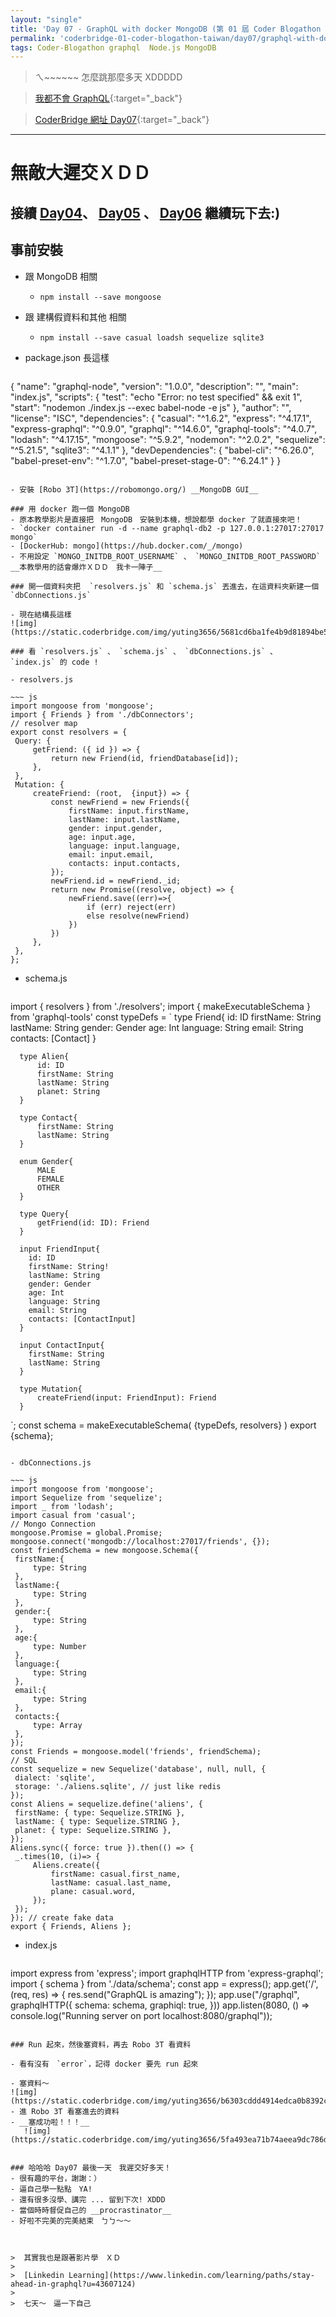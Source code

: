 ```yaml
---
layout: "single"
title: 'Day 07 - GraphQL with docker MongoDB (第 01 屆 Coder Blogathon Taiwan)'
permalink: 'coderbridge-01-coder-blogathon-taiwan/day07/graphql-with-docker-mongoDB'
tags: Coder-Blogathon graphql  Node.js MongoDB
---
```


> ㄟ~~~~~~ 怎麼跳那麼多天 XDDDDD

> [我都不會 GraphQL](https://www.coderbridge.com/series/6f23d5d27f5b4e20bedbef1feff4d66e){:target="_back"}

> [CoderBridge 網址 Day07](https://www.coderbridge.com/@yuting3656/652d22d9db4d46449db740b3cb39e8b7){:target="_back"}

---

# 無敵大遲交ＸＤＤ

## 接續 [Day04](https://www.coderbridge.com/@yuting3656/e45775a7fdb8458885f7f79177b25994)、 [Day05](https://www.coderbridge.com/@yuting3656/fae5a1d8de2d4dd6a05a09269d0ec71f) 、 [Day06](https://www.coderbridge.com/@yuting3656/c4b9df05dca94024950ba2462e2bd1d0) 繼續玩下去:)


## 事前安裝

- 跟 MongoDB 相關
   - `npm install --save mongoose`

- 跟 建構假資料和其他 相關
   - `npm install --save casual loadsh sequelize sqlite3`

- package.json 長這樣

   ~~~ json
{
  "name": "graphql-node",
  "version": "1.0.0",
  "description": "",
  "main": "index.js",
  "scripts": {
    "test": "echo \"Error: no test specified\" && exit 1",
    "start": "nodemon ./index.js --exec babel-node -e js"
  },
  "author": "",
  "license": "ISC",
  "dependencies": {
    "casual": "^1.6.2",
    "express": "^4.17.1",
    "express-graphql": "^0.9.0",
    "graphql": "^14.6.0",
    "graphql-tools": "^4.0.7",
    "lodash": "^4.17.15",
    "mongoose": "^5.9.2",
    "nodemon": "^2.0.2",
    "sequelize": "^5.21.5",
    "sqlite3": "^4.1.1"
  },
  "devDependencies": {
    "babel-cli": "^6.26.0",
    "babel-preset-env": "^1.7.0",
    "babel-preset-stage-0": "^6.24.1"
  }
}
   ~~~

- 安裝 [Robo 3T](https://robomongo.org/) __MongoDB GUI__

### 用 docker 跑一個 MongoDB
- 原本教學影片是直接把　MongoDB　安裝到本機，想說都學 docker 了就直接來吧！
   - `docker container run -d --name graphql-db2 -p 127.0.0.1:27017:27017  mongo`
   - [DockerHub: mongo](https://hub.docker.com/_/mongo)
   - 不用設定 `MONGO_INITDB_ROOT_USERNAME` 、 `MONGO_INITDB_ROOT_PASSWORD` __本教學用的話會爆炸ＸＤＤ　我卡一陣子__

### 開一個資料夾把  `resolvers.js` 和 `schema.js` 丟進去，在這資料夾新建一個 `dbConnections.js`

- 現在結構長這樣
![img](https://static.coderbridge.com/img/yuting3656/5681cd6ba1fe4b9d81894be59690af01.jpg)

### 看 `resolvers.js` 、 `schema.js` 、 `dbConnections.js` 、 `index.js` 的 code !

- resolvers.js

   ~~~ js
import mongoose from 'mongoose';
import { Friends } from './dbConnectors';
// resolver map
export const resolvers = {
    Query: {
        getFriend: ({ id }) => {
            return new Friend(id, friendDatabase[id]);
        },
    },
    Mutation: {
        createFriend: (root,  {input}) => {
            const newFriend = new Friends({
                firstName: input.firstName,
                lastName: input.lastName,
                gender: input.gender,
                age: input.age,
                language: input.language,
                email: input.email,
                contacts: input.contacts,
            });
            newFriend.id = newFriend._id;
            return new Promise((resolve, object) => {
                newFriend.save((err)=>{
                    if (err) reject(err)
                    else resolve(newFriend)
                })
            })
        },
    },
};
   ~~~
   
- schema.js

   ~~~ js
import { resolvers } from './resolvers';
import { makeExecutableSchema } from 'graphql-tools'
const typeDefs = `
      type Friend{
          id: ID
          firstName: String
          lastName: String
          gender: Gender
          age: Int
          language: String
          email: String
          contacts: [Contact]
      }

      type Alien{
          id: ID
          firstName: String
          lastName: String
          planet: String
      }

      type Contact{
          firstName: String
          lastName: String
      }

      enum Gender{
          MALE
          FEMALE
          OTHER
      }

      type Query{
          getFriend(id: ID): Friend
      }

      input FriendInput{
        id: ID
        firstName: String!
        lastName: String
        gender: Gender
        age: Int
        language: String
        email: String
        contacts: [ContactInput]
      }

      input ContactInput{
        firstName: String
        lastName: String
      }

      type Mutation{
          createFriend(input: FriendInput): Friend
      }
`;
const schema = makeExecutableSchema( {typeDefs, resolvers} )
export {schema};
   ~~~
   
- dbConnections.js

   ~~~ js
import mongoose from 'mongoose';
import Sequelize from 'sequelize';
import _ from 'lodash';
import casual from 'casual';
// Mongo Connection 
mongoose.Promise = global.Promise;
mongoose.connect('mongodb://localhost:27017/friends', {});
const friendSchema = new mongoose.Schema({
    firstName:{
        type: String
    },
    lastName:{
        type: String
    },
    gender:{
        type: String
    },
    age:{
        type: Number
    },
    language:{
        type: String
    },
    email:{
        type: String
    },
    contacts:{
        type: Array
    },
});
const Friends = mongoose.model('friends', friendSchema);
// SQL 
const sequelize = new Sequelize('database', null, null, {
    dialect: 'sqlite',
    storage: './aliens.sqlite', // just like redis
});
const Aliens = sequelize.define('aliens', {
    firstName: { type: Sequelize.STRING },
    lastName: { type: Sequelize.STRING },
    planet: { type: Sequelize.STRING },
});
Aliens.sync({ force: true }).then(() => {
    _.times(10, (i)=> {
        Aliens.create({
            firstName: casual.first_name,
            lastName: casual.last_name,
            plane: casual.word,
        });
    });
}); // create fake data
export { Friends, Aliens };
   ~~~
   
- index.js

   ~~~ js
import express from 'express';
import graphqlHTTP from 'express-graphql';
import { schema } from './data/schema';
const app = express();
app.get('/', (req, res) => {
    res.send("GraphQL is amazing");
});
app.use("/graphql", graphqlHTTP({
    schema: schema,
    graphiql: true,
}))
app.listen(8080, () => console.log("Running server on port localhost:8080/graphql"));
   ~~~
   
### Run 起來，然後塞資料，再去 Robo 3T 看資料

- 看有沒有　`error`，記得 docker 要先 run 起來

- 塞資料～
   ![img](https://static.coderbridge.com/img/yuting3656/b6303cddd4914edca0b8392c32590fc7.jpg)
- 進 Robo 3T 看塞進去的資料
   - __塞成功啦！！！__
      ![img](https://static.coderbridge.com/img/yuting3656/5fa493ea71b74aeea9dc786d519f6907.jpg)


### 哈哈哈 Day07 最後一天　我遲交好多天！
- 很有趣的平台，謝謝：）
- 逼自己學一點點　YA!
- 還有很多沒學、講完 ... 留到下次! XDDD
- 當個時時督促自己的 __procrastinator__
- 好啦不完美的完美結束　ㄅㄅ～～



>  其實我也是跟著影片學　ＸＤ　
>
>  [Linkedin Learning](https://www.linkedin.com/learning/paths/stay-ahead-in-graphql?u=43607124)
>
>  七天～　逼一下自己